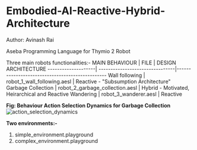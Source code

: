 # Embodied-AI-Reactive-Hybrid-Architecture
Author: Avinash Rai

Aseba Programming Language for Thymio 2 Robot

Three main robots functionalities:-
MAIN BEHAVIOUR      | FILE                            | DESIGN ARCHITECTURE
--------------------| --------------------------------|------------------------------------------------
Wall following      | robot_1_wall_following.aesl     | Reactive - "Subsumption Architecture"
Garbage Collection  | robot_2_garbage_collection.aesl | Hybrid - Motivated, Heirarchical and Reactive 
Wandering           | robot_3_wanderer.aesl           | Reactive

<b>Fig: Behaviour Action Selection Dynamics for Garbage Collection</b>
![action_selection_dynamics](https://user-images.githubusercontent.com/12041019/155834894-a212f629-bee6-43b7-afeb-b3e2b571beb2.jpg)

<b>Two environments:- </b>
1) simple_environment.playground
2) complex_environment.playground

